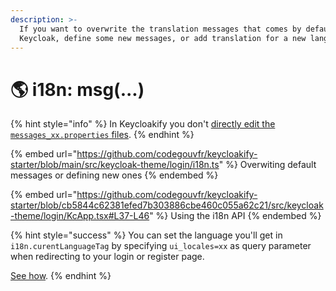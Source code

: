 ```yaml
---
description: >-
  If you want to overwrite the translation messages that comes by default with
  Keycloak, define some new messages, or add translation for a new language.
---
```


# 🌎 i18n: msg(...)

{% hint style="info" %}
In Keycloakify you don't [directly edit the `messages_xx.properties` files](https://files.gitbook.com/v0/b/gitbook-x-prod.appspot.com/o/spaces%2FsspJ8BvaNa5VrAWRnnD0%2Fuploads%2FARZ2fA82vANcrQ30kEac%2FUntitled.png?alt=media\&token=14c35c9a-e78d-4cf0-9037-22097eb6071b).
{% endhint %}

{% embed url="https://github.com/codegouvfr/keycloakify-starter/blob/main/src/keycloak-theme/login/i18n.ts" %}
Overwiting default messages or defining new ones
{% endembed %}

{% embed url="https://github.com/codegouvfr/keycloakify-starter/blob/cb5844c62381efed7b303886cbe460c055a62c21/src/keycloak-theme/login/KcApp.tsx#L37-L46" %}
Using the i18n API
{% endembed %}

{% hint style="success" %}
You can set the language you'll get in `i18n.curentLanguageTag` by specifying `ui_locales=xx` as query parameter when redirecting to your login or register page.

[See how](context-persistence.md).
{% endhint %}
